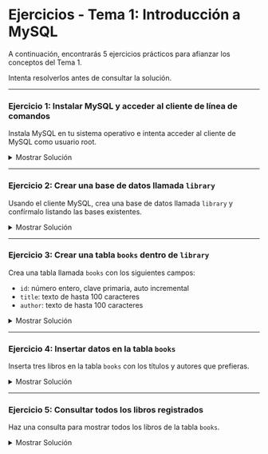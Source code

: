# **Ejercicios - Tema 1: Introducción a MySQL**

A continuación, encontrarás 5 ejercicios prácticos para afianzar los conceptos del Tema 1.

Intenta resolverlos antes de consultar la solución.

---

### **Ejercicio 1: Instalar MySQL y acceder al cliente de línea de comandos**

Instala MySQL en tu sistema operativo e intenta acceder al cliente de MySQL como usuario root.

<details><summary>Mostrar Solución</summary>

```sh
mysql -u root -p
```

Luego introduce la contraseña establecida durante la instalación.

</details>

---

### **Ejercicio 2: Crear una base de datos llamada `library`**

Usando el cliente MySQL, crea una base de datos llamada `library` y confírmalo listando las bases existentes.

<details><summary>Mostrar Solución</summary>

```sql
CREATE DATABASE library;
SHOW DATABASES;
```

</details>

---

### **Ejercicio 3: Crear una tabla `books` dentro de `library`**

Crea una tabla llamada `books` con los siguientes campos:

- `id`: número entero, clave primaria, auto incremental
- `title`: texto de hasta 100 caracteres
- `author`: texto de hasta 100 caracteres

<details><summary>Mostrar Solución</summary>

```sql
USE library;

CREATE TABLE books (
  id INT AUTO_INCREMENT PRIMARY KEY,
  title VARCHAR(100),
  author VARCHAR(100)
);
```

</details>

---

### **Ejercicio 4: Insertar datos en la tabla `books`**

Inserta tres libros en la tabla `books` con los títulos y autores que prefieras.

<details><summary>Mostrar Solución</summary>

```sql
INSERT INTO books (title, author)
VALUES ('1984', 'George Orwell'),
       ('Cien años de soledad', 'Gabriel García Márquez'),
       ('El Principito', 'Antoine de Saint-Exupéry');
```

</details>

---

### **Ejercicio 5: Consultar todos los libros registrados**

Haz una consulta para mostrar todos los libros de la tabla `books`.

<details><summary>Mostrar Solución</summary>

```sql
SELECT * FROM books;
```

</details>
